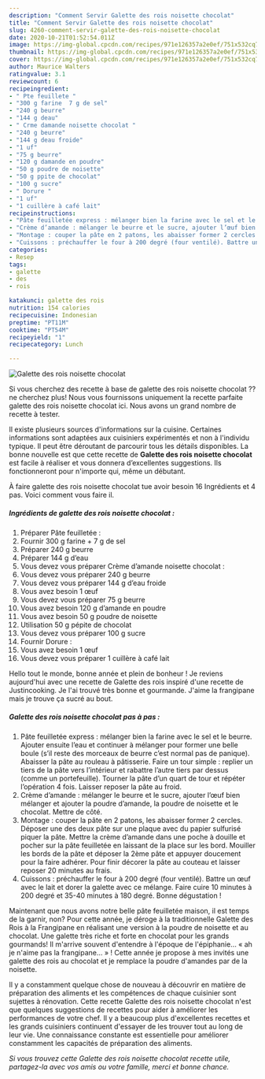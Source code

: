 ```yaml
---
description: "Comment Servir Galette des rois noisette chocolat"
title: "Comment Servir Galette des rois noisette chocolat"
slug: 4260-comment-servir-galette-des-rois-noisette-chocolat
date: 2020-10-21T01:52:54.011Z
image: https://img-global.cpcdn.com/recipes/971e126357a2e0ef/751x532cq70/galette-des-rois-noisette-chocolat-photo-principale-de-la-recette.jpg
thumbnail: https://img-global.cpcdn.com/recipes/971e126357a2e0ef/751x532cq70/galette-des-rois-noisette-chocolat-photo-principale-de-la-recette.jpg
cover: https://img-global.cpcdn.com/recipes/971e126357a2e0ef/751x532cq70/galette-des-rois-noisette-chocolat-photo-principale-de-la-recette.jpg
author: Maurice Walters
ratingvalue: 3.1
reviewcount: 6
recipeingredient:
- " Pte feuillete "
- "300 g farine  7 g de sel"
- "240 g beurre"
- "144 g deau"
- " Crme damande noisette chocolat "
- "240 g beurre"
- "144 g deau froide"
- "1 uf"
- "75 g beurre"
- "120 g damande en poudre"
- "50 g poudre de noisette"
- "50 g ppite de chocolat"
- "100 g sucre"
- " Dorure "
- "1 uf"
- "1 cuillère à café lait"
recipeinstructions:
- "Pâte feuilletée express : mélanger bien la farine avec le sel et le beurre. Ajouter ensuite l’eau et continuer à mélanger pour former une belle boule (s’il reste des morceaux de beurre c’est normal pas de panique). Abaisser la pâte au rouleau à pâtisserie. Faire un tour simple : replier un tiers de la pâte vers l’intérieur et rabattre l’autre tiers par dessus (comme un portefeuille). Tourner la pâte d’un quart de tour et répéter l’opération 4 fois. Laisser reposer la pâte au froid."
- "Crème d’amande : mélanger le beurre et le sucre, ajouter l’œuf bien mélanger et ajouter la poudre d’amande, la poudre de noisette et le chocolat. Mettre de côté."
- "Montage : couper la pâte en 2 patons, les abaisser former 2 cercles. Déposer une des deux pâte sur une plaque avec du papier sulfurisé piquer la pâte. Mettre la crème d’amande dans une poche à douille et pocher sur la pâte feuilletée en laissant de la place sur les bord. Mouiller les bords de la pâte et déposer la 2ème pâte et appuyer doucement pour la faire adhérer. Pour finir décorer la pâte au couteau et laisser reposer 20 minutes au frais."
- "Cuissons : préchauffer le four à 200 degré (four ventilé). Battre un œuf avec le lait et dorer la galette avec ce mélange. Faire cuire 10 minutes à 200 degré et 35-40 minutes à 180 degré. Bonne dégustation !"
categories:
- Resep
tags:
- galette
- des
- rois

katakunci: galette des rois 
nutrition: 154 calories
recipecuisine: Indonesian
preptime: "PT11M"
cooktime: "PT54M"
recipeyield: "1"
recipecategory: Lunch

---
```



![Galette des rois noisette chocolat](https://img-global.cpcdn.com/recipes/971e126357a2e0ef/751x532cq70/galette-des-rois-noisette-chocolat-photo-principale-de-la-recette.jpg)

Si vous cherchez des recette à base de galette des rois noisette chocolat ?? ne cherchez plus! Nous vous fournissons uniquement la recette parfaite galette des rois noisette chocolat ici. Nous avons un grand nombre de recette à tester.

Il existe plusieurs sources d'informations sur la cuisine. Certaines informations sont adaptées aux cuisiniers expérimentés et non à l'individu typique. Il peut être déroutant de parcourir tous les détails disponibles. La bonne nouvelle est que cette recette de <strong> Galette des rois noisette chocolat </strong> est facile à réaliser et vous donnera d’excellentes suggestions. Ils fonctionneront pour n'importe qui, même un débutant.

<!--inarticleads1-->

À faire galette des rois noisette chocolat tue avoir besoin 16 Ingrédients et 4 pas. Voici comment vous faire il.

##### Ingrédients de galette des rois noisette chocolat :

1. Préparer  Pâte feuilletée :
1. Fournir 300 g farine + 7 g de sel
1. Préparer 240 g beurre
1. Préparer 144 g d’eau
1. Vous devez vous préparer  Crème d’amande noisette chocolat :
1. Vous devez vous préparer 240 g beurre
1. Vous devez vous préparer 144 g d’eau froide
1. Vous avez besoin 1 œuf
1. Vous devez vous préparer 75 g beurre
1. Vous avez besoin 120 g d’amande en poudre
1. Vous avez besoin 50 g poudre de noisette
1. Utilisation 50 g pépite de chocolat
1. Vous devez vous préparer 100 g sucre
1. Fournir  Dorure :
1. Vous avez besoin 1 œuf
1. Vous devez vous préparer 1 cuillère à café lait


Hello tout le monde, bonne année et plein de bonheur ! Je reviens aujourd&#39;hui avec une recette de Galette des rois inspiré d&#39;une recette de Justincooking. Je l&#39;ai trouvé très bonne et gourmande. J&#39;aime la frangipane mais je trouve ça sucré au bout. 

<!--inarticleads2-->

##### Galette des rois noisette chocolat pas à pas :

1. Pâte feuilletée express : mélanger bien la farine avec le sel et le beurre. Ajouter ensuite l’eau et continuer à mélanger pour former une belle boule (s’il reste des morceaux de beurre c’est normal pas de panique). Abaisser la pâte au rouleau à pâtisserie. Faire un tour simple : replier un tiers de la pâte vers l’intérieur et rabattre l’autre tiers par dessus (comme un portefeuille). Tourner la pâte d’un quart de tour et répéter l’opération 4 fois. Laisser reposer la pâte au froid.
1. Crème d’amande : mélanger le beurre et le sucre, ajouter l’œuf bien mélanger et ajouter la poudre d’amande, la poudre de noisette et le chocolat. Mettre de côté.
1. Montage : couper la pâte en 2 patons, les abaisser former 2 cercles. Déposer une des deux pâte sur une plaque avec du papier sulfurisé piquer la pâte. Mettre la crème d’amande dans une poche à douille et pocher sur la pâte feuilletée en laissant de la place sur les bord. Mouiller les bords de la pâte et déposer la 2ème pâte et appuyer doucement pour la faire adhérer. Pour finir décorer la pâte au couteau et laisser reposer 20 minutes au frais.
1. Cuissons : préchauffer le four à 200 degré (four ventilé). Battre un œuf avec le lait et dorer la galette avec ce mélange. Faire cuire 10 minutes à 200 degré et 35-40 minutes à 180 degré. Bonne dégustation !


Maintenant que nous avons notre belle pâte feuilletée maison, il est temps de la garnir, non? Pour cette année, je déroge à la traditionnelle Galette des Rois à la Frangipane en réalisant une version à la poudre de noisette et au chocolat. Une galette très riche et forte en chocolat pour les grands gourmands! Il m&#39;arrive souvent d&#39;entendre à l&#39;époque de l&#39;épiphanie… « ah je n&#39;aime pas la frangipane… » ! Cette année je propose à mes invités une galette des rois au chocolat et je remplace la poudre d&#39;amandes par de la noisette. 

<!--inarticleads1-->

<p>
Il y a constamment quelque chose de nouveau à découvrir en matière de préparation des aliments et les compétences de chaque cuisinier sont sujettes à rénovation. Cette recette Galette des rois noisette chocolat n'est que quelques suggestions de recettes pour aider à améliorer les performances de votre chef. Il y a beaucoup plus d'excellentes recettes et les grands cuisiniers continuent d'essayer de les trouver tout au long de leur vie. Une connaissance constante est essentielle pour améliorer constamment les capacités de préparation des aliments.
</p>

<p>
<i>Si vous trouvez cette Galette des rois noisette chocolat recette utile, partagez-la avec vos amis ou votre famille, merci et bonne chance.</i>
</p>
